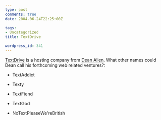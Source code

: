 ```yaml
---
type: post
comments: true
date: 2004-06-24T22:25:00Z

tags:
- Uncategorized
title: TextDrive

wordpress_id: 341
---
```


[TextDrive](http://textdrive.com/) is a hosting company from [Dean Allen](http://www.textism.com).  What other names could Dean call his forthcoming web related ventures?:



	


	
  * TextAddict

		
  * Texty

		
  * TextFiend

		
  * TextGod

		
  * NoTextPleaseWe'reBritish

	
